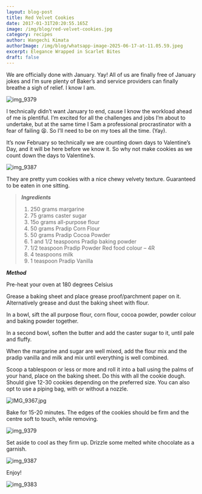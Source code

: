 ```yaml
---
layout: blog-post
title: Red Velvet Cookies
date: 2017-01-31T20:20:55.165Z
image: /img/blog/red-velvet-cookies.jpg
category: recipes
author: Wangechi Kimata
authorImage: /img/blog/whatsapp-image-2025-06-17-at-11.05.59.jpeg
excerpt: Elegance Wrapped in Scarlet Bites
draft: false
---
```

We are officially done with January. Yay! All of us are finally free of January jokes and I’m sure plenty of Baker’s and service providers can finally breathe a sigh of relief. I know I am.

![img_9379](https://pastrypleasures.wordpress.com/wp-content/uploads/2017/01/img_9379.jpg?w=750)

I technically didn’t want January to end, cause I know the workload ahead of me is plentiful. I’m excited for all the challenges and jobs I’m about to undertake, but at the same time I Sam a professional procrastinator with a fear of failing 😫. So I’ll need to be on my toes all the time. (Yay).

It’s now February so technically we are counting down days to Valentine’s Day, and it will be here before we know it. So why not make cookies as we count down the days to Valentine’s.

![img_9387](https://pastrypleasures.wordpress.com/wp-content/uploads/2017/01/img_93871.jpg?w=750)

They are pretty yum cookies with a nice chewy velvety texture. Guaranteed to be eaten in one sitting.

> ***Ingredients***
>
> 1. 250 grams margarine
> 2. 75 grams caster sugar
> 3. 15o grams all-purpose flour
> 4. 50 grams Pradip Corn Flour
> 5. 50 grams Pradip Cocoa Powder
> 6. 1 and 1/2 teaspoons Pradip baking powder
> 7. 1/2 teaspoon Pradip Powder Red food colour – 4R
> 8. 4 teaspoons milk
> 9. 1 teaspoon Pradip Vanilla

***Method***

Pre-heat your oven at 180 degrees Celsius

Grease a baking sheet and place grease proof/parchment paper on it. Alternatively grease and dust the baking sheet with flour.

In a bowl, sift the all purpose flour, corn flour, cocoa powder, powder colour and baking powder together.

In a second bowl, soften the butter and add the caster sugar to it, until pale and fluffy.

When the margarine and sugar are well mixed, add the flour mix and the pradip vanilla and milk and mix until everything is well combined.

Scoop a tablespoon or less or more and roll it into a ball using the palms of your hand, place on the baking sheet. Do this with all the cookie dough. Should give 12-30 cookies depending on the preferred size. You can also opt to use a piping bag, with or without a nozzle.

![IMG_9367.jpg](https://pastrypleasures.wordpress.com/wp-content/uploads/2017/01/img_9367.jpg?w=750)

Bake for 15-20 minutes. The edges of the cookies should be firm and the centre soft to touch, while removing.

![img_9379](https://pastrypleasures.wordpress.com/wp-content/uploads/2017/01/img_9379.jpg?w=750)

Set aside to cool as they firm up. Drizzle some melted white chocolate as a garnish.

![img_9387](https://pastrypleasures.wordpress.com/wp-content/uploads/2017/01/img_9387.jpg?w=750)

Enjoy!

![img_9383](https://pastrypleasures.wordpress.com/wp-content/uploads/2017/01/img_93831.jpg?w=750)